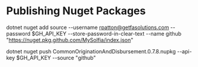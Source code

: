# Publishing Nuget Packages

dotnet nuget add source --username rpatton@getfasolutions.com --password $GH_API_KEY --store-password-in-clear-text --name github "https://nuget.pkg.github.com/MySolfia/index.json"

dotnet nuget push CommonOriginationAndDisbursement.0.7.8.nupkg --api-key $GH_API_KEY --source "github"

